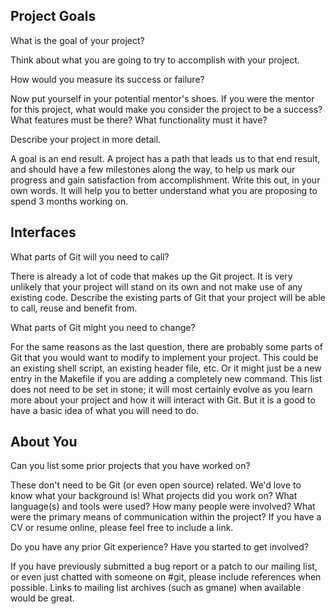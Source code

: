 Project Goals
-------------

What is the goal of your project?

Think about what you are going to try to accomplish with your project.

How would you measure its success or failure?

Now put yourself in your potential mentor's shoes.  If you were the
mentor for this project, what would make you consider the project to be
a success?  What features must be there?  What functionality must it
have?

Describe your project in more detail.

A goal is an end result.  A project has a path that leads us to that end
result, and should have a few milestones along the way, to help us mark
our progress and gain satisfaction from accomplishment.  Write this out,
in your own words.  It will help you to better understand what you are
proposing to spend 3 months working on.

Interfaces
----------

What parts of Git will you need to call?

There is already a lot of code that makes up the Git project.  It is
very unlikely that your project will stand on its own and not make use
of any existing code.  Describe the existing parts of Git that your
project will be able to call, reuse and benefit from.

What parts of Git might you need to change?

For the same reasons as the last question, there are probably some parts
of Git that you would want to modify to implement your project.  This
could be an existing shell script, an existing header file, etc.  Or it
might just be a new entry in the Makefile if you are adding a completely
new command.  This list does not need to be set in stone; it will most
certainly evolve as you learn more about your project and how it will
interact with Git.  But it is a good to have a basic idea of what you
will need to do.

About You
---------

Can you list some prior projects that you have worked on?

These don't need to be Git (or even open source) related.  We'd love to
know what your background is!  What projects did you work on?  What
language(s) and tools were used?  How many people were involved?  What
were the primary means of communication within the project?  If you have
a CV or resume online, please feel free to include a link.

Do you have any prior Git experience?  Have you started to get involved?

If you have previously submitted a bug report or a patch to our mailing
list, or even just chatted with someone on #git, please include
references when possible.  Links to mailing list archives (such as
gmane) when available would be great.
